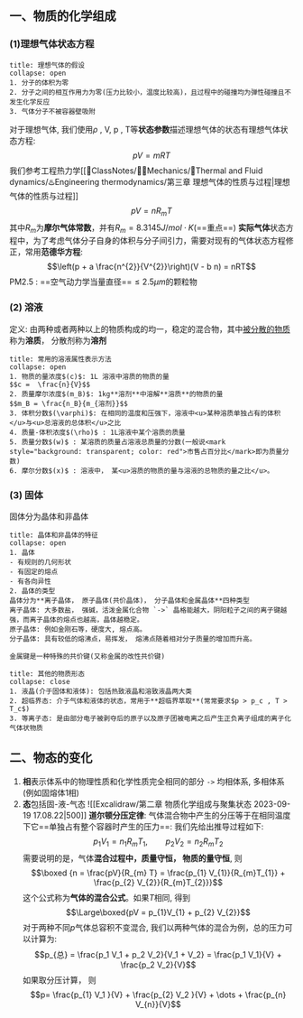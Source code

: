 ## 一、物质的化学组成
### (1)理想气体状态方程
`````ad-note
title: 理想气体的假设
collapse: open
1. 分子的体积为零 
2. 分子之间的相互作用力为零(压力比较小，温度比较高)，且过程中的碰撞均为弹性碰撞且不发生化学反应
3. 气体分子不被容器壁吸附
`````
对于理想气体, 我们使用$\rho$ , V, p , T等**状态参数**描述理想气体的状态有理想气体状态方程:
$$pV = mRT$$
我们参考工程热力学[[📘ClassNotes/👨‍🔧Mechanics/🌊Thermal and Fluid dynamics/♨️Engineering thermodynamics/第三章 理想气体的性质与过程|理想气体的性质与过程]] 
$$pV = n R_m T$$
其中$R_m$为**摩尔气体常数**，并有$R_{m}= 8.3145 J/mol\cdot  K$(==重点==)
**实际气体**状态方程中，为了考虑气体分子自身的体积与分子间引力，需要对现有的气体状态方程修正，常用**范德华方程**: 
$$\left(p + a \frac{n^{2}}{V^{2}}\right)(V - b n) = nRT$$
PM2.5 : ==空气动力学当量直径==$\leq 2.5\mu m$的颗粒物

### (2) 溶液
定义: 由两种或者两种以上的物质构成的均一，稳定的混合物，其中<u>被分散的物质</u>称为**溶质**， 分散剂称为**溶剂**
`````ad-caution
title: 常用的溶液属性表示方法
collapse: open
1. 物质的量浓度$(c)$: 1L 溶液中溶质的物质的量
$$c =  \frac{n}{V}$$
2. 质量摩尔浓度$(m_B)$: 1kg**溶剂**中溶解**溶质**的物质的量
$$m_B = \frac{n_B}{m_{溶剂}}$$
3. 体积分数$(\varphi)$: 在相同的温度和压强下，溶液中<u>某种溶质单独占有的体积</u>与<u>总溶液的总体积</u>之比
4. 质量-体积浓度$(\rho)$ : 1L溶液中某个溶质的质量
5. 质量分数$(w)$ : 某溶质的质量占溶液总质量的分数(一般说<mark style="background: transparent; color: red">市售占百分比</mark>即为质量分数)
6. 摩尔分数$(x)$ : 溶液中， 某<u>溶质的物质的量与溶液的总物质的量之比</u>。
`````

### (3) 固体
固体分为晶体和非晶体

`````ad-caution
title: 晶体和非晶体的特征
collapse: open
1. 晶体
- 有规则的几何形状
- 有固定的熔点
- 有各向异性
2. 晶体的类型 
晶体分为**离子晶体， 原子晶体(共价晶体)， 分子晶体和金属晶体**四种类型
离子晶体: 大多数盐， 强碱，活泼金属化合物 `->` 晶格能越大，阴阳粒子之间的离子键越强，而离子晶体的熔点也越高，晶体越稳定。
原子晶体: 例如金刚石等，硬度大, 熔点高。
分子晶体: 具有较低的熔沸点，易挥发， 熔沸点随着相对分子质量的增加而升高。

金属键是一种特殊的共价键(又称金属的改性共价键)
`````

`````ad-note
title: 其他的物质形态
collapse: close
1. 液晶(介于固体和液体): 包括热致液晶和溶致液晶两大类
2. 超临界态: 介于气体和液体的状态，常用于**超临界萃取**(常常要求$p > p_c , T > T_c$)
3. 等离子态: 是由部分电子被剥夺后的原子以及原子团被电离之后产生正负离子组成的离子化气体状物质
`````

## 二、物态的变化
1. **相**表示体系中的物理性质和化学性质完全相同的部分 `->` 均相体系, 多相体系(例如固熔体1相)
2. **态**包括固-液-气态
![[Excalidraw/第二章 物质化学组成与聚集状态 2023-09-19 17.08.22|500]]
**道尔顿分压定律**:
气体混合物中产生的分压等于在相同温度下它==单独占有整个容器时产生的压力==: 我们先给出推导过程如下:
$$p_{1} V_{1} = n_{1} R_{m} T_{1},\qquad  p_{2}V_{2} = n_{2}R_{m} T_{2}$$
需要说明的是，气体**混合过程中，质量守恒， 物质的量守恒**, 则
$$\boxed {n = \frac{pV}{R_{m} T} = \frac{p_{1} V_{1}}{R_{m}T_{1}} + \frac{p_{2} V_{2}}{R_{m}T_{2}}}$$
这个公式称为**气体的混合公式**。如果$T$相同, 得到
$$\Large\boxed{pV = p_{1}V_{1} + p_{2} V_{2}}$$
对于两种不同$p$气体总容积不变混合, 我们以两种气体的混合为例，总的压力可以计算为: 
$$p_{总} = \frac{p_1 V_1 + p_2 V_2}{V_1  + V_2} = \frac{p_1 V_1}{V} + \frac{p_2 V_2}{V}$$
如果取分压计算， 则
$$p= \frac{p_{1} V_1 }{V} + \frac{p_{2} V_2 }{V}  + \dots + \frac{p_{n} V_{n}}{V}$$
